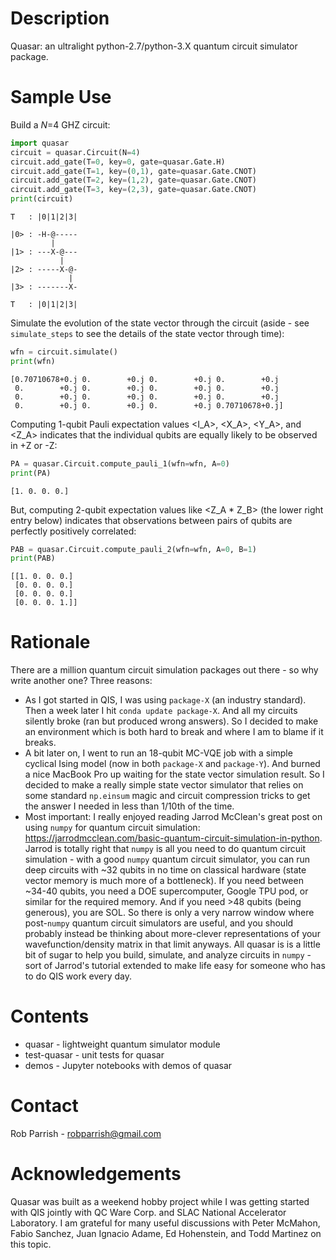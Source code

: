 # Description

Quasar: an ultralight python-2.7/python-3.X quantum  circuit simulator package.

# Sample Use

Build a *N*=4 GHZ circuit:
```python
import quasar
circuit = quasar.Circuit(N=4)
circuit.add_gate(T=0, key=0, gate=quasar.Gate.H)
circuit.add_gate(T=1, key=(0,1), gate=quasar.Gate.CNOT)
circuit.add_gate(T=2, key=(1,2), gate=quasar.Gate.CNOT)
circuit.add_gate(T=3, key=(2,3), gate=quasar.Gate.CNOT)
print(circuit)
```
```text
T   : |0|1|2|3|
               
|0> : -H-@-----
         |     
|1> : ---X-@---
           |   
|2> : -----X-@-
             | 
|3> : -------X-

T   : |0|1|2|3|
```
Simulate the evolution of the state vector through the circuit (aside - see `simulate_steps` to see the details of the state vector through time):
```python
wfn = circuit.simulate()
print(wfn)
```
```text
[0.70710678+0.j 0.        +0.j 0.        +0.j 0.        +0.j
 0.        +0.j 0.        +0.j 0.        +0.j 0.        +0.j
 0.        +0.j 0.        +0.j 0.        +0.j 0.        +0.j
 0.        +0.j 0.        +0.j 0.        +0.j 0.70710678+0.j]
```
Computing 1-qubit Pauli expectation values <I_A>, <X_A>, <Y_A>, and <Z_A> indicates that the individual qubits are equally likely to be observed in +Z or -Z: 
```python
PA = quasar.Circuit.compute_pauli_1(wfn=wfn, A=0)
print(PA)
```
```text
[1. 0. 0. 0.]
```
But, computing 2-qubit expectation values like <Z_A * Z_B> (the lower right entry below) indicates that observations between pairs of qubits are perfectly positively correlated:
```python
PAB = quasar.Circuit.compute_pauli_2(wfn=wfn, A=0, B=1)
print(PAB)
```
```text
[[1. 0. 0. 0.]
 [0. 0. 0. 0.]
 [0. 0. 0. 0.]
 [0. 0. 0. 1.]]
```

# Rationale

There are a million quantum circuit simulation packages out there - so why
write another one? Three reasons:

 * As I got started in QIS, I was using `package-X` (an industry standard).
Then a week later I hit `conda update package-X`. And all my circuits
silently broke (ran but produced wrong answers). So I decided to make an
environment which is both hard to break and where I am to blame if it breaks.
 * A bit later on, I went to run an 18-qubit MC-VQE job with a simple cyclical
Ising model (now in both `package-X` and `package-Y`). And burned a nice
MacBook Pro up waiting for the state vector simulation result. So I decided to
make a really simple state vector simulator that relies on some standard
`np.einsum` magic and  circuit compression tricks to get the answer I needed in
less than 1/10th of the time.
 * Most important: I really enjoyed reading Jarrod McClean's great post on
using `numpy` for quantum circuit simulation:
https://jarrodmcclean.com/basic-quantum-circuit-simulation-in-python.  Jarrod
is totally right that `numpy` is all you need to do quantum circuit simulation - with a good `numpy` quantum circuit simulator, you can run deep circuits with
~32 qubits in no time on classical hardware (state vector memory is much more
of a bottleneck). If you need between ~34-40 qubits, you need a DOE
supercomputer, Google TPU pod, or similar for the required memory. And if you
need >48 qubits (being generous), you are SOL. So there is only a very narrow
window where post-`numpy` quantum circuit simulators are useful, and you should
probably instead be thinking about more-clever representations of your
wavefunction/density matrix in that limit anyways. All quasar is is a little
bit of sugar to help you build, simulate, and analyze circuits in `numpy` -
sort of Jarrod's tutorial extended to make life easy for someone who has to do
QIS work every day.

# Contents

* quasar - lightweight quantum simulator module
* test-quasar - unit tests for quasar
* demos - Jupyter notebooks with demos of quasar

# Contact

Rob Parrish - robparrish@gmail.com

# Acknowledgements

Quasar was built as a weekend hobby project while I was getting started with QIS jointly with QC Ware Corp. and SLAC National Accelerator Laboratory. I am grateful for many useful discussions with Peter McMahon, Fabio Sanchez, Juan Ignacio Adame, Ed Hohenstein, and Todd Martinez on this topic.
